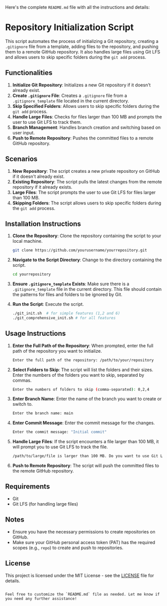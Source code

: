 Here's the complete `README.md` file with all the instructions and details:

# Repository Initialization Script

This script automates the process of initializing a Git repository, creating a `.gitignore` file from a template, adding files to the repository, and pushing them to a remote GitHub repository. It also handles large files using Git LFS and allows users to skip specific folders during the `git add` process.

## Functionalities

1. **Initialize Git Repository**: Initializes a new Git repository if it doesn't already exist.
2. **Create `.gitignore` File**: Creates a `.gitignore` file from a `.gitignore_template` file located in the current directory.
3. **Skip Specified Folders**: Allows users to skip specific folders during the `git add` process.
4. **Handle Large Files**: Checks for files larger than 100 MB and prompts the user to use Git LFS to track them.
5. **Branch Management**: Handles branch creation and switching based on user input.
6. **Push to Remote Repository**: Pushes the committed files to a remote GitHub repository.

## Scenarios

1. **New Repository**: The script creates a new private repository on GitHub if it doesn't already exist.
2. **Existing Repository**: The script pulls the latest changes from the remote repository if it already exists.
3. **Large Files**: The script prompts the user to use Git LFS for files larger than 100 MB.
4. **Skipping Folders**: The script allows users to skip specific folders during the `git add` process.

## Installation Instructions

1. **Clone the Repository**: Clone the repository containing the script to your local machine.
   ```bash
   git clone https://github.com/yourusername/yourrepository.git
   ```

2. **Navigate to the Script Directory**: Change to the directory containing the script.
   ```bash
   cd yourrepository
   ```

3. **Ensure `.gitignore_template` Exists**: Make sure there is a `.gitignore_template` file in the current directory. This file should contain the patterns for files and folders to be ignored by Git.

4. **Run the Script**: Execute the script.
   ```bash
   ./git_init.sh  # for simple features (1,2 and 6)
   ./git_comprehensive_init.sh # for all features
   ```

## Usage Instructions

1. **Enter the Full Path of the Repository**: When prompted, enter the full path of the repository you want to initialize.
   ```bash
   Enter the full path of the repository: /path/to/your/repository
   ```

2. **Select Folders to Skip**: The script will list the folders and their sizes. Enter the numbers of the folders you want to skip, separated by commas.
   ```bash
   Enter the numbers of folders to skip (comma-separated): 0,2,4
   ```

3. **Enter Branch Name**: Enter the name of the branch you want to create or switch to.
   ```bash
   Enter the branch name: main
   ```

4. **Enter Commit Message**: Enter the commit message for the changes.
   ```bash
   Enter the commit message: "Initial commit"
   ```

5. **Handle Large Files**: If the script encounters a file larger than 100 MB, it will prompt you to use Git LFS to track the file.
   ```bash
   /path/to/large/file is larger than 100 MB. Do you want to use Git LFS to track this file? (y/n): y
   ```

6. **Push to Remote Repository**: The script will push the committed files to the remote GitHub repository.

## Requirements

- Git
- Git LFS (for handling large files)

## Notes

- Ensure you have the necessary permissions to create repositories on GitHub.
- Make sure your GitHub personal access token (PAT) has the required scopes (e.g., `repo`) to create and push to repositories.

## License

This project is licensed under the MIT License - see the [LICENSE](LICENSE) file for details.
```

Feel free to customize the `README.md` file as needed. Let me know if you need any further assistance!

